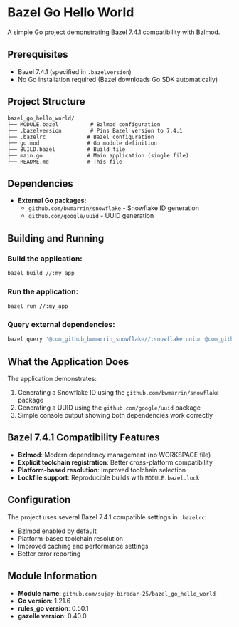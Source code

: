 # Bazel Go Hello World

A simple Go project demonstrating Bazel 7.4.1 compatibility with Bzlmod.

## Prerequisites

- Bazel 7.4.1 (specified in `.bazelversion`)
- No Go installation required (Bazel downloads Go SDK automatically)

## Project Structure

```
bazel_go_hello_world/
├── MODULE.bazel          # Bzlmod configuration
├── .bazelversion         # Pins Bazel version to 7.4.1
├── .bazelrc             # Bazel configuration
├── go.mod               # Go module definition
├── BUILD.bazel          # Build file
├── main.go              # Main application (single file)
└── README.md            # This file
```

## Dependencies

- **External Go packages:**
  - `github.com/bwmarrin/snowflake` - Snowflake ID generation
  - `github.com/google/uuid` - UUID generation

## Building and Running

### Build the application:
```bash
bazel build //:my_app
```

### Run the application:
```bash
bazel run //:my_app
```

### Query external dependencies:
```bash
bazel query '@com_github_bwmarrin_snowflake//:snowflake union @com_github_google_uuid//:uuid'
```

## What the Application Does

The application demonstrates:
1. Generating a Snowflake ID using the `github.com/bwmarrin/snowflake` package
2. Generating a UUID using the `github.com/google/uuid` package
3. Simple console output showing both dependencies work correctly

## Bazel 7.4.1 Compatibility Features

- **Bzlmod**: Modern dependency management (no WORKSPACE file)
- **Explicit toolchain registration**: Better cross-platform compatibility
- **Platform-based resolution**: Improved toolchain selection
- **Lockfile support**: Reproducible builds with `MODULE.bazel.lock`

## Configuration

The project uses several Bazel 7.4.1 compatible settings in `.bazelrc`:
- Bzlmod enabled by default
- Platform-based toolchain resolution
- Improved caching and performance settings
- Better error reporting

## Module Information

- **Module name**: `github.com/sujay-biradar-25/bazel_go_hello_world`
- **Go version**: 1.21.6
- **rules_go version**: 0.50.1
- **gazelle version**: 0.40.0 